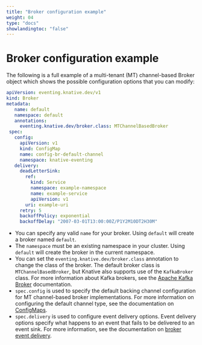 ```yaml
---
title: "Broker configuration example"
weight: 04
type: "docs"
showlandingtoc: "false"
---
```


# Broker configuration example

The following is a full example of a multi-tenant (MT) channel-based Broker object which shows the possible configuration options that you can modify:

```yaml
apiVersion: eventing.knative.dev/v1
kind: Broker
metadata:
   name: default
   namespace: default
   annotations:
     eventing.knative.dev/broker.class: MTChannelBasedBroker
 spec:
   config:
     apiVersion: v1
     kind: ConfigMap
     name: config-br-default-channel
     namespace: knative-eventing
   delivery:
     deadLetterSink:
       ref:
         kind: Service
         namespace: example-namespace
         name: example-service
         apiVersion: v1
       uri: example-uri
     retry: 5
     backoffPolicy: exponential
     backoffDelay: "2007-03-01T13:00:00Z/P1Y2M10DT2H30M"
```

- You can specify any valid `name` for your broker. Using `default` will create a broker named `default`.
- The `namespace` must be an existing namespace in your cluster. Using `default` will create the broker in the current namespace.
- You can set the `eventing.knative.dev/broker.class` annotation to change the class of the broker. The default broker class is `MTChannelBasedBroker`, but Knative also supports use of the `KafkaBroker` class. For more information about Kafka brokers, see the [Apache Kafka Broker](../kafka-broker) documentation.
- `spec.config` is used to specify the default backing channel configuration for MT channel-based broker implementations. For more information on configuring the default channel type, see the documentation on [ConfigMaps](../configmaps).
- `spec.delivery` is used to configure event delivery options. Event delivery options specify what happens to an event that fails to be delivered to an event sink. For more information, see the documentation on [broker event delivery](../broker-event-delivery).
